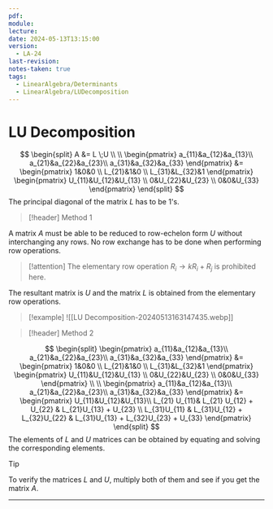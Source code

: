 ```yaml
---
pdf: 
module: 
lecture: 
date: 2024-05-13T13:15:00
version:
  - LA-24
last-revision: 
notes-taken: true
tags:
  - LinearAlgebra/Determinants
  - LinearAlgebra/LUDecomposition
---
```

# LU Decomposition

$$
\begin{split}
A &= L \;U \\ \\
\begin{pmatrix}
a_{11}&a_{12}&a_{13}\\
a_{21}&a_{22}&a_{23}\\
a_{31}&a_{32}&a_{33}
\end{pmatrix}
&=
\begin{pmatrix}
1&0&0 \\
L_{21}&1&0 \\
L_{31}&L_{32}&1
\end{pmatrix}
\begin{pmatrix}
U_{11}&U_{12}&U_{13} \\
0&U_{22}&U_{23} \\
0&0&U_{33}
\end{pmatrix}
\end{split}
$$
The principal diagonal of the matrix $L$ has to be 1's. 

> [!header] Method 1

A matrix $A$ must be able to be reduced to row-echelon form $U$ without interchanging any rows.
No row exchange has to be done when performing row operations.

> [!attention] 
> The elementary row operation $R_{i} \rightarrow k R_{i} + R_{j}$ is prohibited here.

The resultant matrix is $U$ and the matrix $L$ is obtained from the elementary row operations.

> [!example] 
> ![[LU Decomposition-20240513163147435.webp]]

> [!header] Method 2

$$
\begin{split}
\begin{pmatrix}
a_{11}&a_{12}&a_{13}\\
a_{21}&a_{22}&a_{23}\\
a_{31}&a_{32}&a_{33}
\end{pmatrix}
&=
\begin{pmatrix}
1&0&0 \\
L_{21}&1&0 \\
L_{31}&L_{32}&1
\end{pmatrix}
\begin{pmatrix}
U_{11}&U_{12}&U_{13} \\
0&U_{22}&U_{23} \\
0&0&U_{33}
\end{pmatrix} \\ \\
\begin{pmatrix}
a_{11}&a_{12}&a_{13}\\
a_{21}&a_{22}&a_{23}\\
a_{31}&a_{32}&a_{33}
\end{pmatrix}
&= 
\begin{pmatrix}
U_{11}&U_{12}&U_{13}\\ 
L_{21} U_{11}& L_{21} U_{12} + U_{22} & L_{21}U_{13} + U_{23} \\
L_{31}U_{11} & L_{31}U_{12} + L_{32}U_{22} & L_{31}U_{13} + L_{32}U_{23} + U_{33}
\end{pmatrix}
\end{split}
$$
The elements of $L$ and $U$ matrices can be obtained by equating and solving the corresponding elements.

> [!tip] 
> To verify the matrices $L$ and $U$, multiply both of them and see if you get the matrix $A$.

---